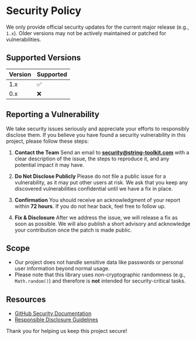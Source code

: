 # Security Policy

We only provide official security updates for the current major release (e.g., `1.x`). Older versions may not be actively maintained or patched for vulnerabilities.

## Supported Versions

| Version | Supported |
| ------- | --------- |
| 1.x     | ✅        |
| 0.x     | ❌        |

## Reporting a Vulnerability

We take security issues seriously and appreciate your efforts to responsibly disclose them. If you believe you have found a security vulnerability in this project, please follow these steps:

1. **Contact the Team**
   Send an email to **[security@string-toolkit.com](mailto:security@yourdomain.com)** with a clear description of the issue, the steps to reproduce it, and any potential impact it may have.

2. **Do Not Disclose Publicly**
   Please do not file a public issue for a vulnerability, as it may put other users at risk. We ask that you keep any discovered vulnerabilities confidential until we have a fix in place.

3. **Confirmation**
   You should receive an acknowledgment of your report within **72 hours**. If you do not hear back, feel free to follow up.

4. **Fix & Disclosure**
   After we address the issue, we will release a fix as soon as possible. We will also publish a short advisory and acknowledge your contribution once the patch is made public.

## Scope

- Our project does not handle sensitive data like passwords or personal user information beyond normal usage.
- Please note that this library uses non-cryptographic randomness (e.g., `Math.random()`) and therefore is **not** intended for security-critical tasks.

## Resources

- [GitHub Security Documentation](https://docs.github.com/en/code-security)
- [Responsible Disclosure Guidelines](https://en.wikipedia.org/wiki/Responsible_disclosure)

Thank you for helping us keep this project secure!

